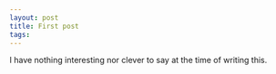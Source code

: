 ```yaml
---
layout: post
title: First post
tags:
---
```


I have nothing interesting nor clever to say at the time of writing this.
